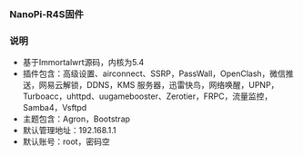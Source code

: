 ### NanoPi-R4S固件

### 说明 

- 基于Immortalwrt源码，内核为5.4
- 插件包含：高级设置、airconnect、SSRP，PassWall，OpenClash，微信推送，网易云解锁，DDNS，KMS 服务器，迅雷快鸟，网络唤醒，UPNP，Turboacc，uhttpd、uugamebooster、Zerotier，FRPC，流量监控，Samba4，Vsftpd
- 主题包含：Agron，Bootstrap
- 默认管理地址：192.168.1.1
- 默认账号：root，密码空

